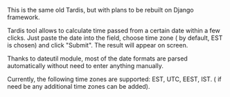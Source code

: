 This is the same old Tardis, but with plans to be rebuilt on Django framework.

Tardis tool allows to calculate time passed from a certain date within a few clicks. Just paste the date into the field, choose time zone ( by default, EST is chosen) and click "Submit". The result will appear on  screen.

Thanks to dateutil module, most of the date formats are parsed automatically without need to enter anything manually.

Currently, the following time zones are supported: EST, UTC, EEST, IST. ( if need be any additional time zones can be added).
